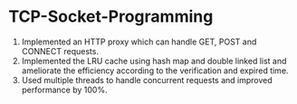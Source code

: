 # TCP-Socket-Programming

1. Implemented an HTTP proxy which can handle GET, POST and CONNECT requests.
2. Implemented the LRU cache using hash map and double linked list and ameliorate the efficiency according to the verification
and expired time.
3. Used multiple threads to handle concurrent requests and improved performance by 100%.
